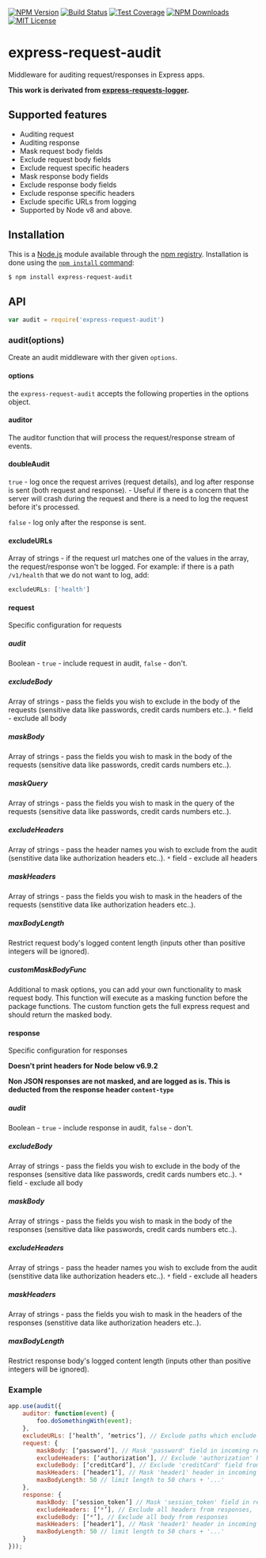 [![NPM Version][npm-image]][npm-url]
[![Build Status][travis-image]][travis-url]
[![Test Coverage][coveralls-image]][coveralls-url]
[![NPM Downloads][downloads-image]][downloads-url]
[![MIT License][license-image]][license-url]

# express-request-audit
Middleware for auditing request/responses in Express apps. 

**This work is derivated from [express-requests-logger](https://github.com/PayU/express-request-logger).**

## Supported features
- Auditing request
- Auditing response
- Mask request body fields
- Exclude request body fields
- Exclude request specific headers
- Mask response body fields
- Exclude response body fields
- Exclude response specific headers
- Exclude specific URLs from logging
- Supported by Node v8 and above.

## Installation

This is a [Node.js](https://nodejs.org/en/) module available through the
[npm registry](https://www.npmjs.com/). Installation is done using the
[`npm install` command](https://docs.npmjs.com/getting-started/installing-npm-packages-locally):

```sh
$ npm install express-request-audit
```

## API

```js
var audit = require('express-request-audit')
```

### audit(options)

Create an audit middleware with ther given `options`.

#### options

the `express-request-audit` accepts the following properties in the options object.

#### auditor

The auditor function that will process the request/response stream of events. 

#### doubleAudit

`true` - log once the request arrives (request details), and log after response is sent (both request and response). - Useful if there is a concern that the server will crash during the request and there is a need to log the request before it's processed.

`false` - log only after the response is sent.

#### excludeURLs

Array of strings - if the request url matches one of the values in the array, the request/response won't be logged.
For example: if there is a path `/v1/health` that we do not want to log, add:
```js
excludeURLs: ['health']
```
#### request

Specific configuration for requests
##### audit

Boolean - `true` - include request in audit, `false` - don't.

##### excludeBody

Array of strings - pass the fields you wish to exclude in the body of the requests (sensitive data like passwords, credit cards numbers etc..).
`*` field - exclude all body

##### maskBody

Array of strings - pass the fields you wish to mask in the body of the requests (sensitive data like passwords, credit cards numbers etc..).

##### maskQuery

Array of strings - pass the fields you wish to mask in the query of the requests (sensitive data like passwords, credit cards numbers etc..).
##### excludeHeaders

Array of strings - pass the header names you wish to exclude from the audit (senstitive data like authorization headers etc..).
`*` field - exclude all headers

##### maskHeaders

Array of strings - pass the fields you wish to mask in the headers of the requests (senstitive data like authorization headers etc..).

 ##### maxBodyLength

 Restrict request body's logged content length (inputs other than positive integers will be ignored).

##### customMaskBodyFunc

 Additional to mask options, you can add your own functionality to mask request body. This function will execute 
 as a masking function before the package functions.
 The custom function gets the full express request and should return the masked body.

#### response

Specific configuration for responses

**Doesn't print headers for Node below v6.9.2**

**Non JSON responses are not masked, and are logged as is. This is deducted from the response header `content-type`**

##### audit

Boolean - `true` - include response in audit, `false` - don't.

##### excludeBody

Array of strings - pass the fields you wish to exclude in the body of the responses (sensitive data like passwords, credit cards numbers etc..).
`*` field - exclude all body

##### maskBody

Array of strings - pass the fields you wish to mask in the body of the responses (sensitive data like passwords, credit cards numbers etc..).

##### excludeHeaders

Array of strings - pass the header names you wish to exclude from the audit (senstitive data like authorization headers etc..).
`*` field - exclude all headers

##### maskHeaders

Array of strings - pass the fields you wish to mask in the headers of the responses (senstitive data like authorization headers etc..).

 ##### maxBodyLength

 Restrict response body's logged content length (inputs other than positive integers will be ignored).


### Example

```js
app.use(audit({
    auditor: function(event) {
        foo.doSomethingWith(event);
    }, 
    excludeURLs: [‘health’, ‘metrics’], // Exclude paths which enclude 'health' & 'metrics'
    request: {
        maskBody: [‘password’], // Mask 'password' field in incoming requests
        excludeHeaders: [‘authorization’], // Exclude 'authorization' header from requests
        excludeBody: [‘creditCard’], // Exclude 'creditCard' field from requests body
        maskHeaders: [‘header1’], // Mask 'header1' header in incoming requests
        maxBodyLength: 50 // limit length to 50 chars + '...'
    },
    response: {
        maskBody: [‘session_token’] // Mask 'session_token' field in response body
        excludeHeaders: [‘*’], // Exclude all headers from responses,
        excludeBody: [‘*’], // Exclude all body from responses
        maskHeaders: [‘header1’], // Mask 'header1' header in incoming requests
        maxBodyLength: 50 // limit length to 50 chars + '...'
    }
}));
```


[npm-image]: https://img.shields.io/npm/v/express-request-audit.svg?style=flat
[npm-url]: https://npmjs.org/package/express-request-audit
[travis-image]: https://travis-ci.org/github/gabheadz/express-request-audit.svg?branch=master
[travis-url]: https://travis-ci.org/github/gabheadz/express-request-audit
[coveralls-image]: https://coveralls.io/github/gabheadz/express-request-audit/badge.svg?branch=master
[coveralls-url]: https://coveralls.io/github/gabheadz/express-request-audit?branch=master
[downloads-image]: http://img.shields.io/npm/dm/express-request-audit.svg?style=flat
[downloads-url]: https://npmjs.org/package/express-request-audit
[license-image]: https://img.shields.io/badge/License-Apache%202.0-blue.svg
[license-url]: https://opensource.org/licenses/Apache-2.0
[nsp-image]: https://nodesecurity.io/orgs/zooz/projects/ca2387c7-874c-4f5d-bd4e-0aa2874a1ae1/badge
[nsp-url]: https://nodesecurity.io/orgs/zooz/projects/ca2387c7-874c-4f5d-bd4e-0aa2874a1ae1
